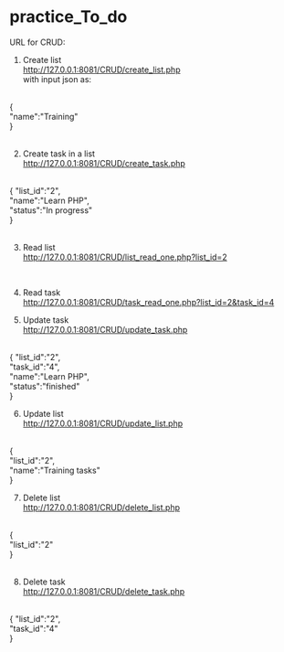# practice_To_do

URL for CRUD:
1. Create list <br/>
http://127.0.0.1:8081/CRUD/create_list.php <br/>
with input json as:<br/>
<br/>
{<br/>
    "name":"Training"<br/>
}<br/>
<br/>

2. Create task in a list<br/>
http://127.0.0.1:8081/CRUD/create_task.php<br/>
<br/>
{	"list_id":"2",<br/>
    "name":"Learn PHP",<br/>
    "status":"In progress"<br/>
}<br/>
<br/>

3. Read list<br/>
http://127.0.0.1:8081/CRUD/list_read_one.php?list_id=2<br/>
<br/>

4. Read task<br/>
http://127.0.0.1:8081/CRUD/task_read_one.php?list_id=2&task_id=4

5. Update task <br/>
http://127.0.0.1:8081/CRUD/update_task.php<br/>
<br/>
{	"list_id":"2",<br/>
	"task_id":"4",<br/>
    "name":"Learn PHP",<br/>
    "status":"finished"<br/>
}<br/>

6. Update list<br/>
http://127.0.0.1:8081/CRUD/update_list.php<br/>
<br/>
{<br/>
	"list_id":"2",<br/>
    "name":"Training tasks"<br/>
}<br/>

7. Delete list<br/>
http://127.0.0.1:8081/CRUD/delete_list.php<br/>
<br/>
{<br/>
	"list_id":"2"<br/>
}<br/>
<br/>

8. Delete task<br/>
http://127.0.0.1:8081/CRUD/delete_task.php<br/>
<br/>
{	"list_id":"2",<br/>
	"task_id":"4"<br/>
}<br/>